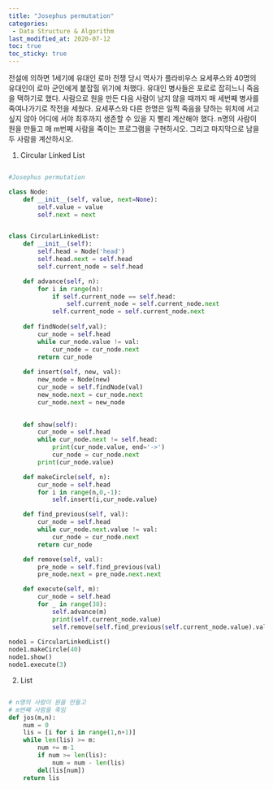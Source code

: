 ```yaml
---
title: "Josephus permutation"
categories:
 - Data Structure & Algorithm
last_modified_at: 2020-07-12
toc: true
toc_sticky: true
---
```


전설에 의하면 1세기에 유대인 로마 전쟁 당시 역사가 플라비우스 
요세푸스와 40명의 유대인이 로마 군인에게 붙잡힐 위기에 처했다. 
유대인 병사들은 포로로 잡히느니 죽음을 택하기로 했다. 
사람으로 원을 만든 다음 사람이 남지 않을 때까지 매 세번째 병사를 
죽여나가기로 작전을 세웠다. 요세푸스와 다른 한명은 일찍 죽음을 당하는 
위치에 서고 싶지 않아 어디에 서야 최후까지 생존할 수 있을 지 빨리 계산해야 했다. 
n명의 사람이 원을 만들고 매 m번째 사람을 죽이는 프로그램을 구현하시오. 
그리고 마지막으로 남을 두 사람을 계산하시오.

1. Circular Linked List

```python

#Josephus permutation

class Node:
    def __init__(self, value, next=None):
        self.value = value
        self.next = next


class CircularLinkedList:
    def __init__(self):
        self.head = Node('head')
        self.head.next = self.head
        self.current_node = self.head

    def advance(self, n):
        for i in range(n):
            if self.current_node == self.head:
                self.current_node = self.current_node.next
            self.current_node = self.current_node.next
        
    def findNode(self,val):
        cur_node = self.head
        while cur_node.value != val:
            cur_node = cur_node.next
        return cur_node
    
    def insert(self, new, val):
        new_node = Node(new)
        cur_node = self.findNode(val)
        new_node.next = cur_node.next
        cur_node.next = new_node
    

    def show(self):
        cur_node = self.head
        while cur_node.next != self.head:
            print(cur_node.value, end='->')
            cur_node = cur_node.next
        print(cur_node.value)

    def makeCircle(self, n):
        cur_node = self.head
        for i in range(n,0,-1):
            self.insert(i,cur_node.value)

    def find_previous(self, val):
        cur_node = self.head
        while cur_node.next.value != val:
            cur_node = cur_node.next
        return cur_node

    def remove(self, val):
        pre_node = self.find_previous(val)
        pre_node.next = pre_node.next.next

    def execute(self, m):
        cur_node = self.head
        for _ in range(38):
            self.advance(m)
            print(self.current_node.value)
            self.remove(self.find_previous(self.current_node.value).value)
        
node1 = CircularLinkedList()
node1.makeCircle(40)
node1.show()
node1.execute(3)

```

2. List

```python

# n명의 사람이 원을 만들고
# m번째 사람을 죽임
def jos(m,n):
    num = 0
    lis = [i for i in range(1,n+1)]
    while len(lis) >= m:
        num += m-1
        if num >= len(lis):
            num = num - len(lis)
        del(lis[num])
    return lis

``` 

